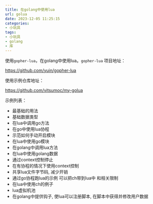 ```yaml
---
title: 在golang中使用lua
url: golua
date: 2023-12-05 11:25:15
categories:
- 小玩具
tags:
- 小玩具
- golang
- 库
---
```


使用```gopher-lua```，在golang中使用lua。```gopher-lua``` 项目地址：

https://github.com/yuin/gopher-lua

<!-- more -->

使用示例仓库地址：

https://github.com/vitsumoc/my-golua

示例列表：

+ 最基础的用法
+ 基础数据类型
+ 在lua中调用go方法
+ 在go中使用lua协程
+ 示范如何手动开启模块
+ 在lua中使用go模块
+ 在golang中调用lua方法
+ 在lua中使用golang数据
+ 通过context控制停止
+ 在有协程的情况下使用context控制
+ 共享lua文件字节码, 减少开销
+ 通过go协程跑lua的示例 可以把ch带到lua中 和相关限制
+ 在lua中使用ch的例子
+ lua虚拟机池
+ 在golang中提供钩子, 使lua可以注册脚本, 在脚本中获得并修改用户数据